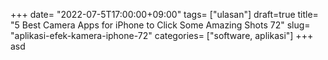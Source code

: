 +++
date= "2022-07-5T17:00:00+09:00"
tags= ["ulasan"]
draft=true
title= "5 Best Camera Apps for iPhone to Click Some Amazing Shots        72"
slug= "aplikasi-efek-kamera-iphone-72"
categories= ["software, aplikasi"]
+++
asd
